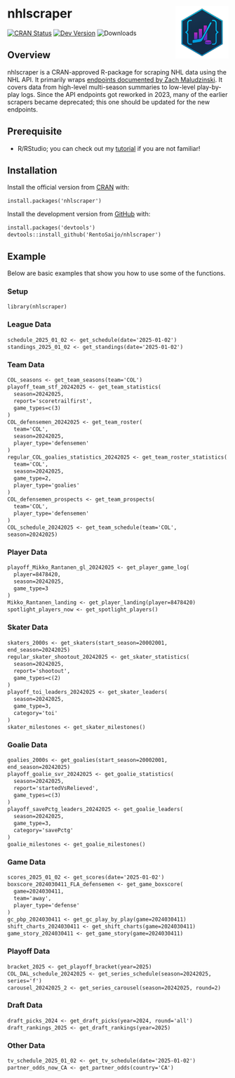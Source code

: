 # nhlscraper <a href="https://rentosaijo.github.io/nhlscraper/"><img src="man/figures/logo.png" align="right" height="120" alt="nhlscraper website" /></a>
[![CRAN Status](https://www.r-pkg.org/badges/version/nhlscraper)](https://CRAN.R-project.org/package=nhlscraper)
[![Dev Version](https://img.shields.io/badge/dev%20ver-0.1.1.9000-red.svg)](https://github.com/nhlscraper)
![Downloads](https://cranlogs.r-pkg.org/badges/grand-total/nhlscraper)

## Overview
nhlscraper is a CRAN-approved R-package for scraping NHL data using the NHL API. It primarily wraps [endpoints documented by Zach Maludzinski](https://github.com/Zmalski/NHL-API-Reference). It covers data from high-level multi-season summaries to low-level play-by-play logs. Since the API endpoints got reworked in 2023, many of the earlier scrapers became deprecated; this one should be updated for the new endpoints.

## Prerequisite

- R/RStudio; you can check out my [tutorial](https://youtu.be/hGM1t6usDQ8) if you are not familiar!

## Installation
Install the official version from [CRAN](https://cran.r-project.org) with:
```
install.packages('nhlscraper')
```

Install the development version from [GitHub](https://github.com/) with:
```
install.packages('devtools')
devtools::install_github('RentoSaijo/nhlscraper')
```

## Example
Below are basic examples that show you how to use some of the functions.

### Setup
```
library(nhlscraper)
```

### League Data
```
schedule_2025_01_02 <- get_schedule(date='2025-01-02')
standings_2025_01_02 <- get_standings(date='2025-01-02')
```

### Team Data
```
COL_seasons <- get_team_seasons(team='COL')
playoff_team_stf_20242025 <- get_team_statistics(
  season=20242025,
  report='scoretrailfirst',
  game_types=c(3)
)
COL_defensemen_20242025 <- get_team_roster(
  team='COL',
  season=20242025,
  player_type='defensemen'
)
regular_COL_goalies_statistics_20242025 <- get_team_roster_statistics(
  team='COL',
  season=20242025,
  game_type=2,
  player_type='goalies'
)
COL_defensemen_prospects <- get_team_prospects(
  team='COL',
  player_type='defensemen'
)
COL_schedule_20242025 <- get_team_schedule(team='COL', season=20242025)
```

### Player Data
```
playoff_Mikko_Rantanen_gl_20242025 <- get_player_game_log(
  player=8478420,
  season=20242025,
  game_type=3
)
Mikko_Rantanen_landing <- get_player_landing(player=8478420)
spotlight_players_now <- get_spotlight_players()
```

### Skater Data
```
skaters_2000s <- get_skaters(start_season=20002001, end_season=20242025)
regular_skater_shootout_20242025 <- get_skater_statistics(
  season=20242025,
  report='shootout',
  game_types=c(2)
)
playoff_toi_leaders_20242025 <- get_skater_leaders(
  season=20242025,
  game_type=3,
  category='toi'
)
skater_milestones <- get_skater_milestones()
```

### Goalie Data
```
goalies_2000s <- get_goalies(start_season=20002001, end_season=20242025)
playoff_goalie_svr_20242025 <- get_goalie_statistics(
  season=20242025,
  report='startedVsRelieved',
  game_types=c(3)
)
playoff_savePctg_leaders_20242025 <- get_goalie_leaders(
  season=20242025,
  game_type=3,
  category='savePctg'
)
goalie_milestones <- get_goalie_milestones()
```

### Game Data
```
scores_2025_01_02 <- get_scores(date='2025-01-02')
boxscore_2024030411_FLA_defensemen <- get_game_boxscore(
  game=2024030411,
  team='away',
  player_type='defense'
)
gc_pbp_2024030411 <- get_gc_play_by_play(game=2024030411)
shift_charts_2024030411 <- get_shift_charts(game=2024030411)
game_story_2024030411 <- get_game_story(game=2024030411)
```

### Playoff Data
```
bracket_2025 <- get_playoff_bracket(year=2025)
COL_DAL_schedule_20242025 <- get_series_schedule(season=20242025, series='f')
carousel_20242025_2 <- get_series_carousel(season=20242025, round=2)
```

### Draft Data
```
draft_picks_2024 <- get_draft_picks(year=2024, round='all')
draft_rankings_2025 <- get_draft_rankings(year=2025)
```

### Other Data
```
tv_schedule_2025_01_02 <- get_tv_schedule(date='2025-01-02')
partner_odds_now_CA <- get_partner_odds(country='CA')
```
